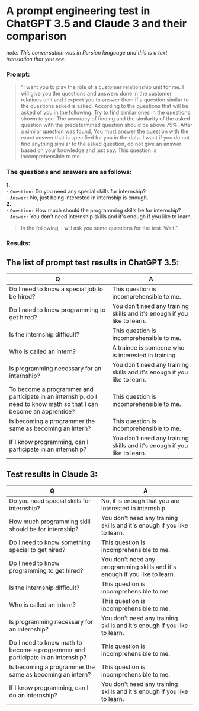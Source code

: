 # A prompt engineering test in ChatGPT 3.5 and Claude 3 and their comparison

_note: This conversation was in Persian language and this is a text translation that you see._

### Prompt:
> "I want you to play the role of a customer relationship unit for me. I will give you the questions and answers done in the customer relations unit and I expect you to answer them if a question similar to the questions asked is asked.
According to the questions that will be asked of you in the following. Try to find similar ones in the questions shown to you. The accuracy of finding and the similarity of the asked question with the predetermined question should be above 75%.
After a similar question was found, You must answer the question with the exact answer that is specified for you in the data.
I want if you do not find anything similar to the asked question, do not give an answer based on your knowledge and just say: This question is incomprehensible to me.

### The questions and answers are as follows:
**1.**\
       - `Question:` Do you need any special skills for internship?\
       - `Answer:` No, just being interested in internship is enough.\
**2.**\
       - `Question:` How much should the programming skills be for internship?\
       - `Answer:` You don't need internship skills and it's enough if you like to learn.

>In the following, I will ask you some questions for the test. Wait."

### Results:
## The list of prompt test results in ChatGPT 3.5:
| Q | A |
| - | - |
| Do I need to know a special job to be hired?  | This question is incomprehensible to me.  |
| Do I need to know programming to get hired?  | You don't need any training skills and it's enough if you like to learn.  |
| Is the internship difficult? | This question is incomprehensible to me. |
| Who is called an intern? | A trainee is someone who is interested in training. |
| Is programming necessary for an internship? | You don't need any training skills and it's enough if you like to learn. |
| To become a programmer and participate in an internship, do I need to know math so that I can become an apprentice? | This question is incomprehensible to me. |
| Is becoming a programmer the same as becoming an intern? | This question is incomprehensible to me. |
| If I know programming, can I participate in an internship? | You don't need any training skills and it's enough if you like to learn. |

## Test results in Claude 3:
| Q | A |
| - | - |
| Do you need special skills for internship?  | No, it is enough that you are interested in internship.  |
| How much programming skill should be for internship?  | You don't need any training skills and it's enough if you like to learn.  |
| Do I need to know something special to get hired? | This question is incomprehensible to me. |
| Do I need to know programming to get hired? | You don't need any programming skills and it's enough if you like to learn. |
| Is the internship difficult? | This question is incomprehensible to me. |
| Who is called an intern? | This question is incomprehensible to me. |
| Is programming necessary for an internship? | You don't need any training skills and it's enough if you like to learn. |
| Do I need to know math to become a programmer and participate in an internship? | This question is incomprehensible to me. |
| Is becoming a programmer the same as becoming an intern? | This question is incomprehensible to me. |
| If I know programming, can I do an internship? | You don't need any training skills and it's enough if you like to learn. |
